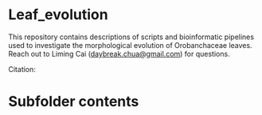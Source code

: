 # Leaf_evolution
This repository contains descriptions of scripts and bioinformatic pipelines used to investigate the morphological evolution of Orobanchaceae leaves. Reach out to Liming Cai (daybreak.chua@gmail.com) for questions.

Citation:

# Subfolder contents

